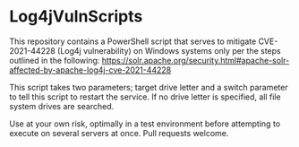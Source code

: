 # Log4jVulnScripts

This repository contains a PowerShell script that serves to mitigate CVE-2021-44228 (Log4j vulnerability) on Windows systems only per the steps outlined in the following: https://solr.apache.org/security.html#apache-solr-affected-by-apache-log4j-cve-2021-44228

This script takes two parameters; target drive letter and a switch parameter to tell this script to restart the service. If no drive letter is specified, all file system drives are searched.

Use at your own risk, optimally in a test environment before attempting to execute on several servers at once. Pull requests welcome.
